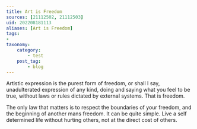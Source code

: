 ```yaml
---
title: Art is Freedom
sources: [21112502, 21112503]
uid: 202208181113
aliases: [Art is Freedom]
tags:
-
taxonomy:
    category:
        - test
    post_tag:
        - blog
---
```


Artistic expression is the purest form of freedom, or shall I say, unadulterated expression of any kind, doing and saying what you feel to be true, without laws or rules dictated by external systems. That is freedom.

The only law that matters is to respect the boundaries of your freedom, and the beginning of another mans freedom. It can be quite simple. Live a self determined life without hurting others, not at the direct cost of others.